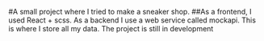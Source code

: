 #A small project where I tried to make a sneaker shop.
##As a frontend, I used React + scss. As a backend I use a web service called mockapi. This is where I store all my data. The project is still in development
